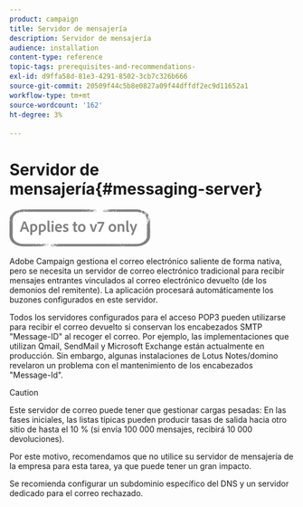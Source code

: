 ```yaml
---
product: campaign
title: Servidor de mensajería
description: Servidor de mensajería
audience: installation
content-type: reference
topic-tags: prerequisites-and-recommendations-
exl-id: d9ffa58d-81e3-4291-8502-3cb7c326b666
source-git-commit: 20509f44c5b8e0827a09f44dffdf2ec9d11652a1
workflow-type: tm+mt
source-wordcount: '162'
ht-degree: 3%

---
```


# Servidor de mensajería{#messaging-server}

![](../../assets/v7-only.svg)

Adobe Campaign gestiona el correo electrónico saliente de forma nativa, pero se necesita un servidor de correo electrónico tradicional para recibir mensajes entrantes vinculados al correo electrónico devuelto (de los demonios del remitente). La aplicación procesará automáticamente los buzones configurados en este servidor.

Todos los servidores configurados para el acceso POP3 pueden utilizarse para recibir el correo devuelto si conservan los encabezados SMTP &quot;Message-ID&quot; al recoger el correo. Por ejemplo, las implementaciones que utilizan Qmail, SendMail y Microsoft Exchange están actualmente en producción. Sin embargo, algunas instalaciones de Lotus Notes/domino revelaron un problema con el mantenimiento de los encabezados &quot;Message-Id&quot;.

>[!CAUTION]
>
>Este servidor de correo puede tener que gestionar cargas pesadas: En las fases iniciales, las listas típicas pueden producir tasas de salida hacia otro sitio de hasta el 10 % (si envía 100 000 mensajes, recibirá 10 000 devoluciones).
>
>Por este motivo, recomendamos que no utilice su servidor de mensajería de la empresa para esta tarea, ya que puede tener un gran impacto.
>
>Se recomienda configurar un subdominio específico del DNS y un servidor dedicado para el correo rechazado.
